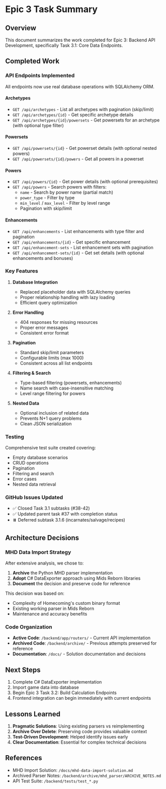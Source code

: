 # Epic 3 Task Summary

## Overview

This document summarizes the work completed for Epic 3: Backend API Development, specifically Task 3.1: Core Data Endpoints.

## Completed Work

### API Endpoints Implemented

All endpoints now use real database operations with SQLAlchemy ORM.

#### Archetypes
- `GET /api/archetypes` - List all archetypes with pagination (skip/limit)
- `GET /api/archetypes/{id}` - Get specific archetype details
- `GET /api/archetypes/{id}/powersets` - Get powersets for an archetype (with optional type filter)

#### Powersets  
- `GET /api/powersets/{id}` - Get powerset details (with optional nested powers)
- `GET /api/powersets/{id}/powers` - Get all powers in a powerset

#### Powers
- `GET /api/powers/{id}` - Get power details (with optional prerequisites)
- `GET /api/powers` - Search powers with filters:
  - `name` - Search by power name (partial match)
  - `power_type` - Filter by type
  - `min_level` / `max_level` - Filter by level range
  - Pagination with skip/limit

#### Enhancements
- `GET /api/enhancements` - List enhancements with type filter and pagination
- `GET /api/enhancements/{id}` - Get specific enhancement
- `GET /api/enhancement-sets` - List enhancement sets with pagination
- `GET /api/enhancement-sets/{id}` - Get set details (with optional enhancements and bonuses)

### Key Features

1. **Database Integration**
   - Replaced placeholder data with SQLAlchemy queries
   - Proper relationship handling with lazy loading
   - Efficient query optimization

2. **Error Handling**
   - 404 responses for missing resources
   - Proper error messages
   - Consistent error format

3. **Pagination**
   - Standard skip/limit parameters
   - Configurable limits (max 1000)
   - Consistent across all list endpoints

4. **Filtering & Search**
   - Type-based filtering (powersets, enhancements)
   - Name search with case-insensitive matching
   - Level range filtering for powers

5. **Nested Data**
   - Optional inclusion of related data
   - Prevents N+1 query problems
   - Clean JSON serialization

### Testing

Comprehensive test suite created covering:
- Empty database scenarios
- CRUD operations
- Pagination
- Filtering and search
- Error cases
- Nested data retrieval

### GitHub Issues Updated

- ✅ Closed Task 3.1 subtasks (#38-42)
- ✅ Updated parent task #37 with completion status
- ⏸️ Deferred subtask 3.1.6 (incarnates/salvage/recipes)

## Architecture Decisions

### MHD Data Import Strategy

After extensive analysis, we chose to:

1. **Archive** the Python MHD parser implementation
2. **Adopt** C# DataExporter approach using Mids Reborn libraries
3. **Document** the decision and preserve code for reference

This decision was based on:
- Complexity of Homecoming's custom binary format
- Existing working parser in Mids Reborn
- Maintenance and accuracy benefits

### Code Organization

- **Active Code**: `/backend/app/routers/` - Current API implementation
- **Archived Code**: `/backend/archive/` - Previous attempts preserved for reference
- **Documentation**: `/docs/` - Solution documentation and decisions

## Next Steps

1. Complete C# DataExporter implementation
2. Import game data into database
3. Begin Epic 3 Task 3.2: Build Calculation Endpoints
4. Frontend integration can begin immediately with current endpoints

## Lessons Learned

1. **Pragmatic Solutions**: Using existing parsers vs reimplementing
2. **Archive Over Delete**: Preserving code provides valuable context
3. **Test-Driven Development**: Helped identify issues early
4. **Clear Documentation**: Essential for complex technical decisions

## References

- MHD Import Solution: `/docs/mhd-data-import-solution.md`
- Archived Parser Notes: `/backend/archive/mhd_parser/ARCHIVE_NOTES.md`
- API Test Suite: `/backend/tests/test_*.py`